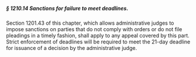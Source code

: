 ##### § 1210.14 Sanctions for failure to meet deadlines. #####

Section 1201.43 of this chapter, which allows administrative judges to impose sanctions on parties that do not comply with orders or do not file pleadings in a timely fashion, shall apply to any appeal covered by this part. Strict enforcement of deadlines will be required to meet the 21-day deadline for issuance of a decision by the administrative judge.